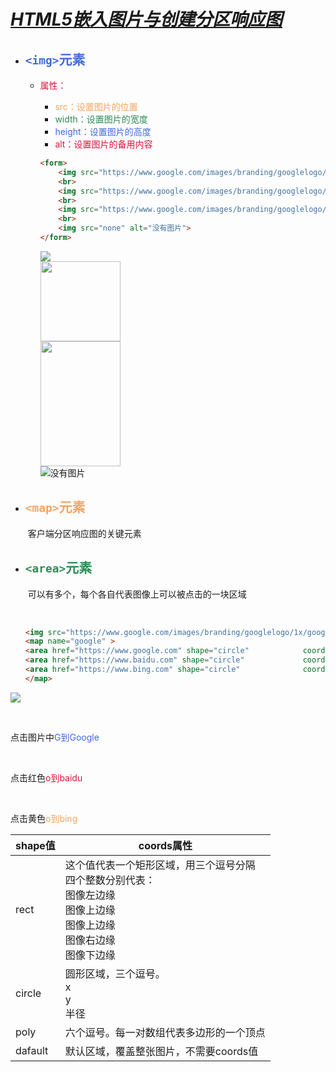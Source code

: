 # ***<u>HTML5嵌入图片与创建分区响应图</u>***

* ## <font color="royalblue">`<img>`元素</font>

   * <font color="crimson">属性：</font>

     	* <font color="sandybrown">src：设置图片的位置</font>
     	* <font color="seagreen">width：设置图片的宽度</font>
     	* <font color="royalblue">height：设置图片的高度</font>
     	* <font color="crimson">alt：设置图片的备用内容</font>

     ```html
     <form>
         <img src="https://www.google.com/images/branding/googlelogo/1x/googlelogo_color_272x92dp.png" >
         <br>
         <img src="https://www.google.com/images/branding/googlelogo/1x/googlelogo_color_272x92dp.png" width="128px">
         <br>
         <img src="https://www.google.com/images/branding/googlelogo/1x/googlelogo_color_272x92dp.png" width="128px" height="200px">
         <br>
         <img src="none" alt="没有图片">
     </form>
     ```

     <form>
          <img src="https://www.google.com/images/branding/googlelogo/1x/googlelogo_color_272x92dp.png" >
         <br>
         <img src="https://www.google.com/images/branding/googlelogo/1x/googlelogo_color_272x92dp.png" width="128px">
         <br>
         <img src="https://www.google.com/images/branding/googlelogo/1x/googlelogo_color_272x92dp.png" width="128px" height="200px">
         <br>
         <img src="none" alt="没有图片">
     </form>

* ## <font color="sandybrown">`<map>`元素</font>

  ​	客户端分区响应图的关键元素

* ## <font color="seagreen">`<area>`元素</font>

  ​	可以有多个，每个各自代表图像上可以被点击的一块区域
  
  ​	
  
  ```html
  <img src="https://www.google.com/images/branding/googlelogo/1x/googlelogo_color_272x92dp.png" usemap="#google">
  <map name="google" >
  <area href="https://www.google.com" shape="circle"  			coords="33,60,33" >
  <area href="https://www.baidu.com" shape="circle"  			coords="93,55,22">
  <area href="https://www.bing.com" shape="circle"  			coords="141,55,22">
  </map>
  ```
  
  

<img src="https://www.google.com/images/branding/googlelogo/1x/googlelogo_color_272x92dp.png" usemap="#google">

<map name="google" >
<area href="https://www.google.com" shape="circle"  			coords="33,60,33" >
<area href="https://www.baidu.com" shape="circle"  			coords="93,55,22">
<area href="https://www.bing.com" shape="circle"  			coords="141,55,22">
</map>




​    




点击图片中<font color="royalblue">G到Google </font>

<br>

点击红色<font color="crimson">o到baidu</font>

<br>

点击黄色<font color="sandybrown">o到bing</font>

| shape值 | coords属性                                                   |
| :------ | ------------------------------------------------------------ |
| rect    | 这个值代表一个矩形区域，用三个逗号分隔 <br>四个整数分别代表：<br>图像左边缘<br>图像上边缘<br>图像上边缘<br>图像右边缘<br>图像下边缘 |
|circle    |圆形区域，三个逗号。<br>x<br>y<br>半径|
|poly		|六个逗号。每一对数组代表多边形的一个顶点|
|dafault	|默认区域，覆盖整张图片，不需要coords值|





